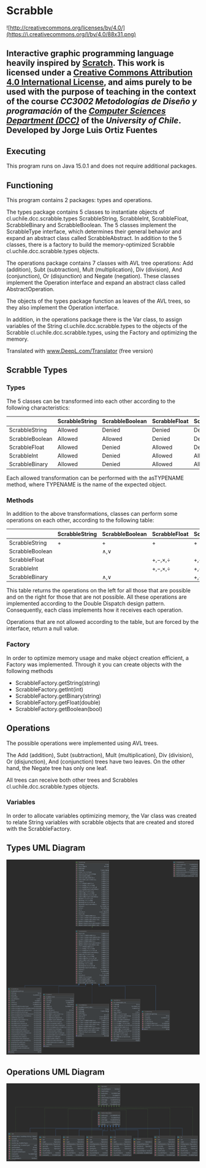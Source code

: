 # Scrabble

![http://creativecommons.org/licenses/by/4.0/](https://i.creativecommons.org/l/by/4.0/88x31.png)

Interactive graphic programming language heavily inspired by 
[Scratch](https://scratch.mit.edu).
This work is licensed under a
[Creative Commons Attribution 4.0 International License](http://creativecommons.org/licenses/by/4.0/), 
and aims purely to be used with the purpose of teaching in the context of the course 
_CC3002 Metodologías de Diseño y programación_ of the 
[_Computer Sciences Department (DCC)_](https://www.dcc.uchile.cl) of the 
_University of Chile_. Developed by Jorge Luis Ortiz Fuentes
---

## Executing

This program runs on Java 15.0.1 and does not require additional packages.

## Functioning

This program contains 2 packages: types and operations.

The types package contains 5 classes to instantiate objects of cl.uchile.dcc.scrabble.types ScrabbleString, ScrabbleInt, ScrabbleFloat, ScrabbleBinary and ScrabbleBoolean. The 5 classes implement the ScrabbleType interface, which determines their general behavior and expand an abstract class called ScrabbleAbstract. In addition to the 5 classes, there is a factory to build the memory-optimized Scrabble cl.uchile.dcc.scrabble.types objects.

The operations package contains 7 classes with AVL tree operations: Add (addition), Subt (subtraction), Mult (multiplication), Div (division), And (conjunction), Or (disjunction) and Negate (negation). These classes implement the Operation interface and expand an abstract class called AbstractOperation. 

The objects of the types package function as leaves of the AVL trees, so they also implement the Operation interface.

In addition, in the operations package there is the Var class, to assign variables of the String cl.uchile.dcc.scrabble.types to the objects of the Scrabble cl.uchile.dcc.scrabble.types, using the Factory and optimizing the memory.

Translated with www.DeepL.com/Translator (free version)
## Scrabble Types

### Types
The 5 classes can be transformed into each other according to the following characteristics:

|                 | ScrabbleString | ScrabbleBoolean | ScrabbleFloat | ScrabbleInt | ScrabbleBinary |
|-----------------|----------------|-----------------|---------------|-------------|----------------|
| ScrabbleString  | Allowed        | Denied          | Denied        | Denied      | Denied         |
| ScrabbleBoolean | Allowed        | Allowed         | Denied        | Denied      | Denied         |
| ScrabbleFloat   | Allowed        | Denied          | Allowed       | Denied      | Denied         |
| ScrabbleInt     | Allowed        | Denied          | Allowed       | Allowed     | Allowed        |
| ScrabbleBinary  | Allowed        | Denied          | Allowed       | Allowed     | Allowed        |

Each allowed transformation can be performed with the asTYPENAME method, where TYPENAME is the name of the expected object.

### Methods

In addition to the above transformations, classes can perform some operations on each other, according to the following table:


|                 | ScrabbleString | ScrabbleBoolean | ScrabbleFloat | ScrabbleInt | ScrabbleBinary |
|-----------------|----------------|-----------------|---------------|-------------|----------------|
| ScrabbleString  |        +       |        +        |       +       |      +      |        +       |
| ScrabbleBoolean |                |       ∧,∨       |               |             |       ∧,∨      |
| ScrabbleFloat   |                |                 |    +,−,×,÷    |   +,−,×,÷   |     +,−,×,÷    |
| ScrabbleInt     |                |                 |    +,−,×,÷    |   +,−,×,÷   |     +,−,×,÷    |
| ScrabbleBinary  |                |       ∧,∨       |               |   +,−,×,÷   |     +,−,×,÷    |

This table returns the operations on the left for all those that are possible and on the right for those that are not possible. All these operations are implemented according to the Double Dispatch design pattern. Consequently, each class implements how it receives each operation. 

Operations that are not allowed according to the table, but are forced by the interface, return a null value.

### Factory

In order to optimize memory usage and make object creation efficient, a Factory was implemented. Through it you can create objects with the following methods

* ScrabbleFactory.getString(string)
* ScrabbleFactory.getInt(int)
* ScrabbleFactory.getBinary(string)
* ScrabbleFactory.getFloat(double)
* ScrabbleFactory.getBoolean(bool)

## Operations

The possible operations were implemented using AVL trees. 

The Add (addition), Subt (subtraction), Mult (multiplication), Div (division), Or (disjunction), And (conjunction) trees have two leaves. On the other hand, the Negate tree has only one leaf. 

All trees can receive both other trees and Scrabbles cl.uchile.dcc.scrabble.types objects.


### Variables 

In order to allocate variables optimizing memory, the Var class was created to relate String variables with scrabble objects that are created and stored with the ScrabbleFactory. 


## Types UML Diagram

![Image Caption](PackageTypes.svg)

## Operations UML Diagram

![Image Caption](PackageOperations.svg)
